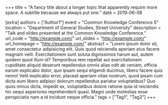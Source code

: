 +++
title = "A fancy title about a longer topic that apparently require more space. A subtitle because we always put one."
date = 2019-06-08

[extra]
authors = ["Author1"]
event = "Common Knowledge Conference 5"
location = "Department of General Studies, Street University"
description = "Talk and slides presented at the Common Knowledge Conference."
url_code = "http://example.com/"
url_slides = "http://example.com/"
url_homepage = "http://example.com/"
abstract = "Lorem ipsum dolor sit, amet consectetur adipisicing elit. Quis quod reiciendis aperiam eius facere magnam velit. Exercitationem sunt soluta dignissimos harum aut, autem quidem quod illum id? Temporibus rem repellat aut exercitationem cupiditate aliquid deserunt repellendus omnis alias odit ab veniam, officia earum explicabo dolor, quo ipsam sequi eligendi ducimus, libero facere quis nemo! Velit explicabo error, placeat aperiam vitae nostrum, quod ipsam cum dicta eum libero adipisci dolorum repellendus pariatur voluptatibus? Quo quos minus dicta, impedit ex, voluptatibus dolore ratione quia id reiciendis hic sequi asperiores reprehenderit quasi. Magni unde molestias esse perspiciatis nam a id incidunt neque officia."
tags = ["Tag1", "Tag2"]
+++
